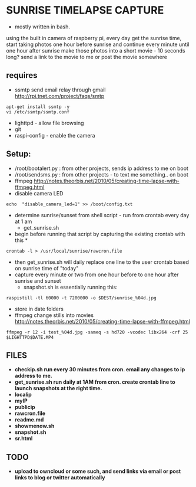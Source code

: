 SUNRISE TIMELAPSE CAPTURE
======

 * mostly written in bash.

using the built in camera of raspberry pi, every day get the sunrise time,
start taking photos one hour before sunrise and continue every minute until one hour after sunrise
make those photos into a short movie - 10 seconds long?
send a link to the movie to me or post the movie somewhere

requires 
-------
 * ssmtp
send email relay through gmail http://rpi.tnet.com/project/faqs/smtp
```
apt-get install ssmtp -y
vi /etc/ssmtp/ssmtp.conf
```
 - lighttpd - allow file browsing
 - git
 - raspi-config - enable the camera
 
Setup:
-----
 * /root/bootalert.py : from other projects, sends ip address to me on boot
 * /root/sendsms.py : from other projects - to text me something.. on boot
 * ffmpeg http://notes.theorbis.net/2010/05/creating-time-lapse-with-ffmpeg.html
 * disable camera LED
```
echo  "disable_camera_led=1" >> /boot/config.txt
```
 * determine sunrise/sunset from shell script  - run from crontab every day at 1 am
   * get_sunrise.sh
 * begin before running that script by capturing the existing crontab with this * 
```
crontab -l > /usr/local/sunrise/rawcron.file 
```
  * then get_sunrise.sh will daily replace  one line to the user crontab based on sunrise time of "today"
* capture every minute or two from one hour before to one hour after sunrise and sunset
  * snapshot.sh is essentially running this:
```
raspistill -tl 60000 -t 7200000 -o $DEST/sunrise_%04d.jpg
```
  * store in date folders
  * ffmpeg change stills into movies 
http://notes.theorbis.net/2010/05/creating-time-lapse-with-ffmpeg.html
```
ffmpeg -r 12 -i test_%04d.jpg -sameq -s hd720 -vcodec libx264 -crf 25 $LIGHTTPD$DATE.MP4
```

FILES
----
 * <strong>checkip.sh</srtong> run every 30 minutes from cron. email any changes to ip address to me.
 * <strong>get_sunrise.sh</srtong> run daily at 1AM from cron. create crontab line to launch snapshots at the right time.
 * <strong>localip</srtong> 
 * <strong>myIP</srtong> 
 * <strong>publicip</srtong> 
 * <strong>rawcron.file</srtong> 
 * <strong>readme.md</srtong> 
 * <strong>showmenow.sh</srtong> 
 * <strong>snapshot.sh</srtong> 
 * <strong>sr.html</srtong> 


TODO 
----
 * upload to owncloud or some such, and send links via email or post links to blog or twitter automatically
